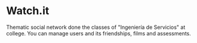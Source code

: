 # Watch.it
Thematic social network done the classes of "Ingeniería de Servicios" at college. You can manage users and its friendships, films and assessments.
